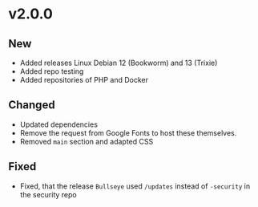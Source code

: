 # v2.0.0
## New
- Added releases Linux Debian 12 (Bookworm) and 13 (Trixie)
- Added repo testing
- Added repositories of PHP and Docker

## Changed
- Updated dependencies
- Remove the request from Google Fonts to host these themselves.
- Removed `main` section and adapted CSS

## Fixed
- Fixed, that the release `Bullseye` used `/updates` instead of `-security` in the security repo